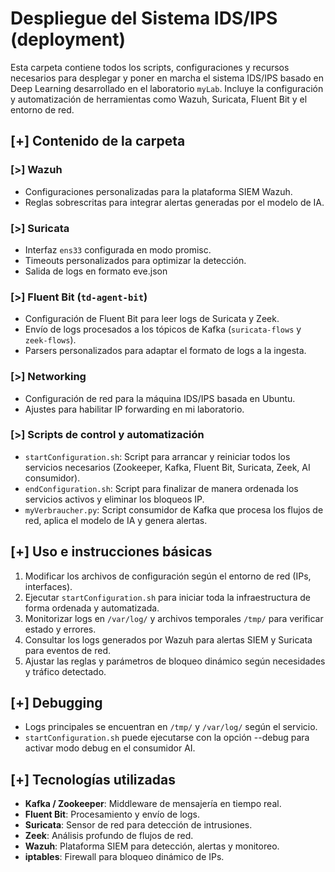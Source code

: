 # Despliegue del Sistema IDS/IPS (deployment)

Esta carpeta contiene todos los scripts, configuraciones y recursos necesarios para desplegar y poner en marcha el sistema IDS/IPS basado en Deep Learning desarrollado en el laboratorio `myLab`. Incluye la configuración y automatización de herramientas como Wazuh, Suricata, Fluent Bit y el entorno de red.

## [+] Contenido de la carpeta

### [>] Wazuh

- Configuraciones personalizadas para la plataforma SIEM Wazuh.  
- Reglas sobrescritas para integrar alertas generadas por el modelo de IA.  

### [>] Suricata
  
- Interfaz `ens33` configurada en modo promisc.  
- Timeouts personalizados para optimizar la detección.
- Salida de logs en formato eve.json

### [>] Fluent Bit (`td-agent-bit`)

- Configuración de Fluent Bit para leer logs de Suricata y Zeek.  
- Envío de logs procesados a los tópicos de Kafka (`suricata-flows` y `zeek-flows`).  
- Parsers personalizados para adaptar el formato de logs a la ingesta.

### [>] Networking

- Configuración de red para la máquina IDS/IPS basada en Ubuntu.  
- Ajustes para habilitar IP forwarding en mi laboratorio.  

### [>] Scripts de control y automatización

- `startConfiguration.sh`: Script para arrancar y reiniciar todos los servicios necesarios (Zookeeper, Kafka, Fluent Bit, Suricata, Zeek, AI consumidor).    
- `endConfiguration.sh`: Script para finalizar de manera ordenada los servicios activos y eliminar los bloqueos IP.
- `myVerbraucher.py`: Script consumidor de Kafka que procesa los flujos de red, aplica el modelo de IA y genera alertas.


## [+] Uso e instrucciones básicas

1. Modificar los archivos de configuración según el entorno de red (IPs, interfaces).  
2. Ejecutar `startConfiguration.sh` para iniciar toda la infraestructura de forma ordenada y automatizada.  
3. Monitorizar logs en `/var/log/` y archivos temporales `/tmp/` para verificar estado y errores.  
4. Consultar los logs generados por Wazuh para alertas SIEM y Suricata para eventos de red.  
5. Ajustar las reglas y parámetros de bloqueo dinámico según necesidades y tráfico detectado.

## [+] Debugging

- Logs principales se encuentran en `/tmp/` y `/var/log/` según el servicio.  
- `startConfiguration.sh` puede ejecutarse con la opción --debug para activar modo debug en el consumidor AI.  

## [+] Tecnologías utilizadas

- **Kafka / Zookeeper**: Middleware de mensajería en tiempo real.  
- **Fluent Bit**: Procesamiento y envío de logs.  
- **Suricata**: Sensor de red para detección de intrusiones.  
- **Zeek**: Análisis profundo de flujos de red.  
- **Wazuh**: Plataforma SIEM para detección, alertas y monitoreo.  
- **iptables**: Firewall para bloqueo dinámico de IPs. 